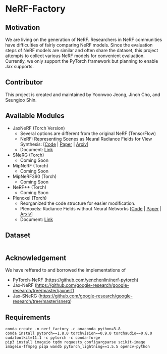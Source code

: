 # NeRF-Factory

## Motivation
We are living on the generation of NeRF. Researchers in NeRF communities have difficulties of fairly comparing NeRF models.
Since the evaluation steps of NeRF models are similar and often share the dataset, this project attempts to collect various NeRF models for convenient evaluation. 
Currently, we only support the PyTorch framework but planning to enable Jax supports.

## Contributor
This project is created and maintained by Yoonwoo Jeong, Jinoh Cho, and Seungjoo Shin.

## Available Modules
- JaxNeRF (Torch Version) 
    - Several options are different from the original NeRF (TensorFlow)
    - NeRF: Representing Scenes as Neural Radiance Fields for View Synthesis: [[Code](https://github.com/google-research/google-research/tree/master/jaxnerf) | [Paper](https://arxiv.org/pdf/2003.08934) | [Arxiv](https://arxiv.org/abs/2003.08934)]
    - Document: [Link](./docs/jaxnerf.md)
- SNeRG (Torch)
    - Coming Soon
- MipNeRF (Torch)
    - Coming Soon
- MipNeRF360 (Torch)
    - Coming Soon
- NeRF++ (Torch)
    - Coming Soon
- Plenoxel (Torch)
    - Reorganized the code structure for easier modification. 
    - Plenoxels: Radiance Fields without Neural Networks [[Code](https://github.com/sxyu/svox2) | [Paper](https://arxiv.org/abs/2112.05131) | [Arxiv](https://arxiv.org/pdf/2112.05131)]
    - Document: [Link](./docs/plenoxel.md)

## Dataset
```
```


## Acknowledgement

We have reffered to and borrowed the implementations of 
- PyTorch-NeRF (https://github.com/yenchenlin/nerf-pytorch)
- Jax-NeRF (https://github.com/google-research/google-research/tree/master/jaxnerf)
- Jax-SNeRG (https://github.com/google-research/google-research/tree/master/snerg)

## Requirements
```
conda create -n nerf_factory -c anaconda python=3.8
conda install pytorch==1.8.0 torchvision==0.9.0 torchaudio==0.8.0 cudatoolkit=11.1 -c pytorch -c conda-forge
pip3 install imageio tqdm requests configargparse scikit-image imageio-ffmpeg piqa wandb pytorch_lightning==1.5.5 opencv-python
```
